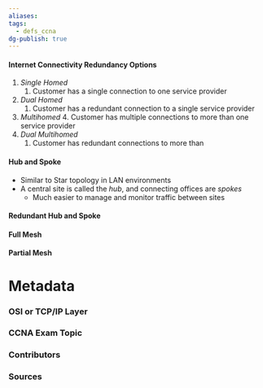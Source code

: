 ```yaml
---
aliases: 
tags:
  - defs_ccna
dg-publish: true
---
```

#### Internet Connectivity Redundancy Options
1. *Single Homed*
	1. Customer has a single connection to one service provider
2. *Dual Homed*
	1. Customer has a redundant connection to a single service provider
3. *Multihomed*
	4. Customer has multiple connections to more than one service provider
4. *Dual Multihomed*
	1. Customer has redundant connections to more than 

#### Hub and Spoke
- Similar to Star topology in LAN environments
- A central site is called the *hub*, and connecting offices are *spokes*
	- Much easier to manage and monitor traffic between sites

#### Redundant Hub and Spoke



#### Full Mesh



#### Partial Mesh







# Metadata
### OSI or TCP/IP Layer

### CCNA Exam Topic

### Contributors

### Sources
